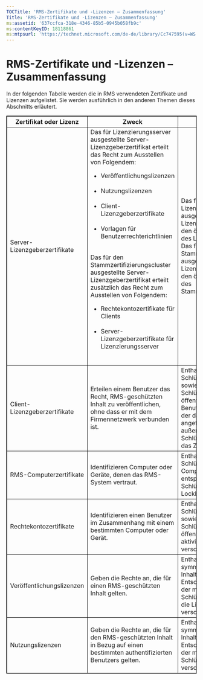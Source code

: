 ```yaml
---
TOCTitle: 'RMS-Zertifikate und -Lizenzen – Zusammenfassung'
Title: 'RMS-Zertifikate und -Lizenzen – Zusammenfassung'
ms:assetid: '637ccfca-318e-4346-85b5-0945b058fb9c'
ms:contentKeyID: 18118861
ms:mtpsurl: 'https://technet.microsoft.com/de-de/library/Cc747595(v=WS.10)'
---
```


RMS-Zertifikate und -Lizenzen – Zusammenfassung
===============================================

In der folgenden Tabelle werden die in RMS verwendeten Zertifikate und Lizenzen aufgelistet. Sie werden ausführlich in den anderen Themen dieses Abschnitts erläutert.

<p></p>
<table style="border:1px solid black;">
<colgroup>
<col width="33%" />
<col width="33%" />
<col width="33%" />
</colgroup>
<thead>
<tr class="header">
<th style="border:1px solid black;" >Zertifikat oder Lizenz</th>
<th style="border:1px solid black;" >Zweck</th>
<th style="border:1px solid black;" >Inhalt</th>
</tr>
</thead>
<tbody>
<tr class="odd">
<td style="border:1px solid black;">Server-Lizenzgeberzertifikate</td>
<td style="border:1px solid black;">Das für Lizenzierungsserver ausgestellte Server-Lizenzgeberzertifikat erteilt das Recht zum Ausstellen von Folgendem:
<ul>
<li>Veröffentlichungslizenzen<br />
<br />
</li>
<li>Nutzungslizenzen<br />
<br />
</li>
<li>Client-Lizenzgeberzertifikate<br />
<br />
</li>
<li>Vorlagen für Benutzerrechterichtlinien<br />
<br />
</li>
</ul>
Das für den Stammzertifizierungscluster ausgestellte Server-Lizenzgeberzertifikat erteilt zusätzlich das Recht zum Ausstellen von Folgendem:
<ul>
<li>Rechtekontozertifikate für Clients<br />
<br />
</li>
<li>Server-Lizenzgeberzertifikate für Lizenzierungsserver<br />
<br />
</li>
</ul></td>
<td style="border:1px solid black;">Das für einen Lizenzierungsserver ausgestellte Server-Lizenzgeberzertifikat enthält den öffentlichen Schlüssel des Lizenzierungsservers.
Das für den Stammzertifizierungsserver ausgestellte Server-Lizenzgeberzertifikat enthält den öffentlichen Schlüssel des Stammzertifizierungsservers.</td>
</tr>
<tr class="even">
<td style="border:1px solid black;">Client-Lizenzgeberzertifikate</td>
<td style="border:1px solid black;">Erteilen einem Benutzer das Recht, RMS-geschützten Inhalt zu veröffentlichen, ohne dass er mit dem Firmennetzwerk verbunden ist.</td>
<td style="border:1px solid black;">Enthalten den öffentlichen Schlüssel des Zertifikats sowie dessen privaten Schlüssel, der mit dem öffentlichen Schlüssel des Benutzers verschlüsselt wird, der das Zertifikat angefordert hat. Enthalten außerdem den öffentlichen Schlüssel des Servers, der das Zertifikat ausgestellt hat.</td>
</tr>
<tr class="odd">
<td style="border:1px solid black;">RMS-Computerzertifikate</td>
<td style="border:1px solid black;">Identifizieren Computer oder Geräte, denen das RMS-System vertraut.</td>
<td style="border:1px solid black;">Enthalten den öffentlichen Schlüssel des aktivierten Computers. Der entsprechende private Schlüssel befindet sich in der Lockbox dieses Computers.</td>
</tr>
<tr class="even">
<td style="border:1px solid black;">Rechtekontozertifikate</td>
<td style="border:1px solid black;">Identifizieren einen Benutzer im Zusammenhang mit einem bestimmten Computer oder Gerät.</td>
<td style="border:1px solid black;">Enthalten den öffentlichen Schlüssel des Benutzers sowie dessen privaten Schlüssel, der mit dem öffentlichen Schlüssel des aktivierten Computers verschlüsselt wird.</td>
</tr>
<tr class="odd">
<td style="border:1px solid black;">Veröffentlichungslizenzen</td>
<td style="border:1px solid black;">Geben die Rechte an, die für einen RMS-geschützten Inhalt gelten.</td>
<td style="border:1px solid black;">Enthalten den symmetrischen Inhaltsschlüssel zum Entschlüsseln des Inhalts, der mit dem öffentlichen Schlüssel des Servers, der die Lizenz ausgegeben hat, verschlüsselt wurde.</td>
</tr>
<tr class="even">
<td style="border:1px solid black;">Nutzungslizenzen</td>
<td style="border:1px solid black;">Geben die Rechte an, die für den RMS-geschützten Inhalt in Bezug auf einen bestimmten authentifizierten Benutzers gelten.</td>
<td style="border:1px solid black;">Enthalten den symmetrischen Inhaltsschlüssel zum Entschlüsseln der Inhalte, der mit dem öffentlichen Schlüssel des Benutzers verschlüsselt wird.</td>
</tr>
</tbody>
</table>